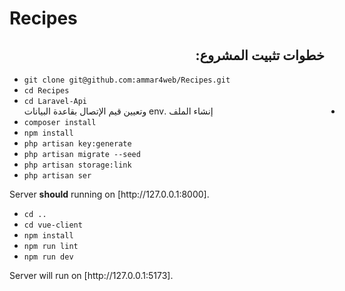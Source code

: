 # Recipes
<h2 dir="rtl"> خطوات تثبيت المشروع: </h2>

<ul>
<li><code>git clone git@github.com:ammar4web/Recipes.git</code></li>
<li><code>cd Recipes</code></li>
<li><code>cd Laravel-Api</code></li>
<li dir="rtl">إنشاء الملف .env  وتعيين قيم الإتصال بقاعدة البيانات</li>
<li><code>composer install</code></li>
<li><code>npm install</code></li>
<li><code>php artisan key:generate</code></li>
<li><code>php artisan migrate --seed</code></li>
<li><code>php artisan storage:link</code></li>
<li><code>php artisan ser</code></li>
</ul>
<p>Server <b>should</b> running on [http://127.0.0.1:8000].</p>

<ul>
<li><code>cd ..</code></li>
<li><code>cd vue-client</code></li>
<li><code>npm install</code></li>
<li><code>npm run lint</code></li>
<li><code>npm run dev</code></li>
</ul>
<p>Server will run on [http://127.0.0.1:5173].</p>

